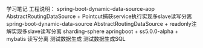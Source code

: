 学习笔记
工程说明：
spring-boot-dynamic-data-source-aop AbstractRoutingDataSource + Pointcut捕获service执行实现多slave读写分离
spring-boot-dynamic-data-source AbstractRoutingDataSource + readonly注解实现多slave读写分离
sharding-sphere apringboot + ss5.0.0-alpha + mybatis 读写分离
测试数据生成 测试数据生成SQL
